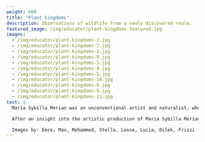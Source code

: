 ```yaml
---
weight: 600
title: "Plant kingdoms"
description: Observations of wildlife from a newly discovered realm.
featured_image: /img/educator/plant-kingdoms-featured.jpg
images:
  - /img/educator/plant-kingdoms-1.jpg
  - /img/educator/plant-kingdoms-7.jpg
  - /img/educator/plant-kingdoms-2.jpg
  - /img/educator/plant-kingdoms-9.jpg
  - /img/educator/plant-kingdoms-3.jpg
  - /img/educator/plant-kingdoms-4.jpg
  - /img/educator/plant-kingdoms-5.jpg
  - /img/educator/plant-kingdoms-10.jpg
  - /img/educator/plant-kingdoms-6.jpg
  - /img/educator/plant-kingdoms-8.jpg
  - /img/educator/plant-kingdoms-11.jpg
text: |-
  Maria Sybilla Merian was an unconventional artist and naturalist, who was able to make important discoveries in the Baroque period through precise observations. What if we were to discover a plant world in an undiscovered area or on a planet today?

  After an insight into the artistic production of Maria Sybilla Merian, 7th graders documented the flora and fauna of an imaginary world.

  Images by: Emre, Max, Mohammed, Stella, Lasse, Lucia, Dilek, Frizzi
---
```


